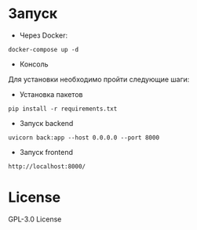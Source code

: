 # Запуск

- Через Docker:

```
docker-compose up -d
```

- Консоль

Для установки необходимо пройти следующие шаги:

- Установка пакетов

```
pip install -r requirements.txt
```

- Запуск backend

```
uvicorn back:app --host 0.0.0.0 --port 8000
```
- Запуск frontend

```
http://localhost:8000/
```


# License
GPL-3.0 License

